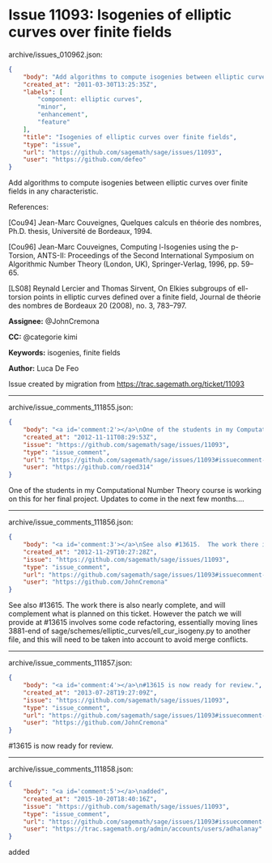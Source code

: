 # Issue 11093: Isogenies of elliptic curves over finite fields

archive/issues_010962.json:
```json
{
    "body": "Add algorithms to compute isogenies between elliptic curves over finite fields in any characteristic.\n\nReferences:\n\n[Cou94] Jean-Marc Couveignes, Quelques calculs en th\u00e9orie des nombres, Ph.D. thesis, Universit\u00e9 de Bordeaux, 1994.\n\n[Cou96] Jean-Marc Couveignes, Computing l-Isogenies using the p-Torsion, ANTS-II: Proceedings of the Second International Symposium on Algorithmic Number Theory (London, UK), Springer-Verlag, 1996, pp. 59\u201365.\n\n[LS08] Reynald Lercier and Thomas Sirvent, On Elkies subgroups of ell-torsion points in elliptic curves defined over a finite field, Journal de th\u00e9orie des nombres de Bordeaux 20 (2008), no. 3, 783\u2013797.\n\n\n**Assignee:** @JohnCremona\n\n**CC:**  @categorie kimi\n\n**Keywords:** isogenies, finite fields\n\n**Author:** Luca De Feo\n\nIssue created by migration from https://trac.sagemath.org/ticket/11093\n\n",
    "created_at": "2011-03-30T13:25:35Z",
    "labels": [
        "component: elliptic curves",
        "minor",
        "enhancement",
        "feature"
    ],
    "title": "Isogenies of elliptic curves over finite fields",
    "type": "issue",
    "url": "https://github.com/sagemath/sage/issues/11093",
    "user": "https://github.com/defeo"
}
```
Add algorithms to compute isogenies between elliptic curves over finite fields in any characteristic.

References:

[Cou94] Jean-Marc Couveignes, Quelques calculs en théorie des nombres, Ph.D. thesis, Université de Bordeaux, 1994.

[Cou96] Jean-Marc Couveignes, Computing l-Isogenies using the p-Torsion, ANTS-II: Proceedings of the Second International Symposium on Algorithmic Number Theory (London, UK), Springer-Verlag, 1996, pp. 59–65.

[LS08] Reynald Lercier and Thomas Sirvent, On Elkies subgroups of ell-torsion points in elliptic curves defined over a finite field, Journal de théorie des nombres de Bordeaux 20 (2008), no. 3, 783–797.


**Assignee:** @JohnCremona

**CC:**  @categorie kimi

**Keywords:** isogenies, finite fields

**Author:** Luca De Feo

Issue created by migration from https://trac.sagemath.org/ticket/11093





---

archive/issue_comments_111855.json:
```json
{
    "body": "<a id='comment:2'></a>\nOne of the students in my Computational Number Theory course is working on this for her final project.  Updates to come in the next few months....",
    "created_at": "2012-11-11T08:29:53Z",
    "issue": "https://github.com/sagemath/sage/issues/11093",
    "type": "issue_comment",
    "url": "https://github.com/sagemath/sage/issues/11093#issuecomment-111855",
    "user": "https://github.com/roed314"
}
```

<a id='comment:2'></a>
One of the students in my Computational Number Theory course is working on this for her final project.  Updates to come in the next few months....



---

archive/issue_comments_111856.json:
```json
{
    "body": "<a id='comment:3'></a>\nSee also #13615.  The work there is also nearly complete, and will complement what is planned on this ticket.  However the patch we will provide at #13615 involves some code refactoring, essentially moving lines 3881-end of sage/schemes/elliptic_curves/ell_cur_isogeny.py to another file, and this will need to be taken into account to avoid merge conflicts.",
    "created_at": "2012-11-29T10:27:28Z",
    "issue": "https://github.com/sagemath/sage/issues/11093",
    "type": "issue_comment",
    "url": "https://github.com/sagemath/sage/issues/11093#issuecomment-111856",
    "user": "https://github.com/JohnCremona"
}
```

<a id='comment:3'></a>
See also #13615.  The work there is also nearly complete, and will complement what is planned on this ticket.  However the patch we will provide at #13615 involves some code refactoring, essentially moving lines 3881-end of sage/schemes/elliptic_curves/ell_cur_isogeny.py to another file, and this will need to be taken into account to avoid merge conflicts.



---

archive/issue_comments_111857.json:
```json
{
    "body": "<a id='comment:4'></a>\n#13615 is now ready for review.",
    "created_at": "2013-07-28T19:27:09Z",
    "issue": "https://github.com/sagemath/sage/issues/11093",
    "type": "issue_comment",
    "url": "https://github.com/sagemath/sage/issues/11093#issuecomment-111857",
    "user": "https://github.com/JohnCremona"
}
```

<a id='comment:4'></a>
#13615 is now ready for review.



---

archive/issue_comments_111858.json:
```json
{
    "body": "<a id='comment:5'></a>\nadded",
    "created_at": "2015-10-20T18:40:16Z",
    "issue": "https://github.com/sagemath/sage/issues/11093",
    "type": "issue_comment",
    "url": "https://github.com/sagemath/sage/issues/11093#issuecomment-111858",
    "user": "https://trac.sagemath.org/admin/accounts/users/adhalanay"
}
```

<a id='comment:5'></a>
added
